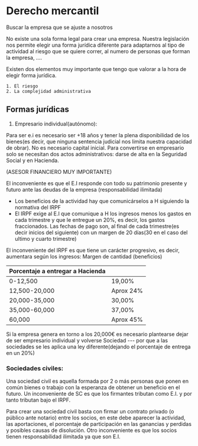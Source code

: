 # Derecho mercantil

Buscar la empresa que se ajuste a nosotros

No existe una sola forma legal para crear una empresa. Nuestra legislación nos permite elegir una forma jurídica diferente para adaptarnos al tipo de actividad al riesgo que se quiere correr, al numero de personas que forman la empresa, ….

Existen dos elementos muy importante que tengo que valorar a la hora de elegir forma jurídica.

	1. El riesgo
	2. La complejidad administrativa

## Formas jurídicas
	
 1. Empresario individual(autónomo):

Para ser e.i es necesario ser +18 años y tener la plena disponibilidad de los bienes(es decir, que ninguna sentencia judicial nos limita nuestra capacidad de obrar). No es necesario capital inicial. Para convertirse en empresario solo se necesitan dos actos administrativos: darse de alta en la Seguridad Social y en Hacienda.

(ASESOR FINANCIERO MUY IMPORTANTE)

El inconveniente es que el E.I responde con todo su patrimonio presente y futuro ante las deudas de la empresa (responsabilidad ilimitada)

* Los beneficios de la actividad hay que comunicárselos a H siguiendo la normativa del IRPF
* El IRPF exige al E.I que comunique a H los ingresos menos los gastos en cada trimestre y que le entregue un 20%, es decir, los gastos fraccionados. Las fechas de pago son, al final de cada trimestre(es decir inicios del siguiente) con un margen de 20 días(30 en el caso del ultimo y cuarto trimestre)

El inconveniente del IRPF es que tiene un carácter progresivo, es decir, aumentara según los ingresos: Margen de cantidad (beneficios)

|Porcentaje a entregar a Hacienda||
|---|---|
| 0-12,500 | 19,00%|
| 12,500-20,000 | Aprox 24%|
| 20,000-35,000 | 30,00%|
| 35,000-60,000 | 37,00%|
| 60,000 | Aprox 45% |

Si la empresa genera en torno a los 20,000€ es necesario plantearse dejar de ser empresario individual y volverse  Sociedad --- por que a las sociedades se les aplica una ley diferente(dejando el porcentaje de entrega en un 20%)

### Sociedades civiles:

Una sociedad civil es aquella formada por 2 o más personas que ponen en común bienes o trabajo con la esperanza de obtener un beneficio en el futuro. Un inconveniente de SC es que los firmantes tributan como E.I. y por tanto tributan bajo el IRPF.

Para crear una sociedad civil basta con firmar un contrato privado (o público ante notario) entre los socios, en este debe aparecer la actividad, las aportaciones, el porcentaje de participación en las ganancias y perdidas y posibles causas de disolución. Otro inconveniente es que los socios tienen responsabilidad ilimitada ya que son E.I.

